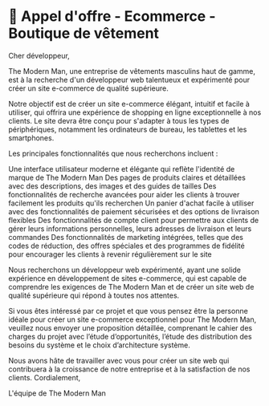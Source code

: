 # 🛒 Appel d'offre - Ecommerce - Boutique de vêtement

Cher développeur, 

The Modern Man, une entreprise de vêtements masculins haut de gamme, est à la recherche d'un développeur web talentueux et expérimenté pour créer un site e-commerce de qualité supérieure.

Notre objectif est de créer un site e-commerce élégant, intuitif et facile à utiliser, qui offrira une expérience de shopping en ligne exceptionnelle à nos clients. Le site devra être conçu pour s'adapter à tous les types de périphériques, notamment les ordinateurs de bureau, les tablettes et les smartphones.

Les principales fonctionnalités que nous recherchons incluent :

Une interface utilisateur moderne et élégante qui reflète l'identité de marque de The Modern Man 
Des pages de produits claires et détaillées avec des descriptions, des images et des guides de tailles 
Des fonctionnalités de recherche avancées pour aider les clients à trouver facilement les produits qu'ils recherchen
Un panier d'achat facile à utiliser avec des fonctionnalités de paiement sécurisées et des options de livraison flexibles
Des fonctionnalités de compte client pour permettre aux clients de gérer leurs informations personnelles, leurs adresses de livraison et leurs commandes
Des fonctionnalités de marketing intégrées, telles que des codes de réduction, des offres spéciales et des programmes de fidélité pour encourager les clients à revenir régulièrement sur le site

Nous recherchons un développeur web expérimenté, ayant une solide expérience en développement de sites e-commerce, qui est capable de comprendre les exigences de The Modern Man et de créer un site web de qualité supérieure qui répond à toutes nos attentes.

Si vous êtes intéressé par ce projet et que vous pensez être la personne idéale pour créer un site e-commerce exceptionnel pour The Modern Man, veuillez nous envoyer une proposition détaillée, comprenant le cahier des charges du projet avec l’étude d’opportunités, l’étude des distribution des besoins du système et le choix d’architecture système.

Nous avons hâte de travailler avec vous pour créer un site web qui contribuera à la croissance de notre entreprise et à la satisfaction de nos clients.
Cordialement,

L'équipe de The Modern Man
